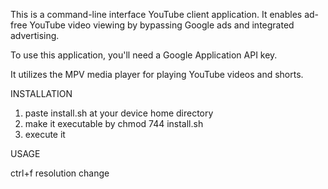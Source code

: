 This is a command-line interface YouTube client application.
It enables ad-free YouTube video viewing by bypassing Google ads and integrated advertising.

To use this application, you'll need a Google Application API key.

It utilizes the MPV media player for playing YouTube videos and shorts.


INSTALLATION
1. paste install.sh at your device home directory
2. make it executable by chmod 744 install.sh
3. execute it

USAGE

ctrl+f      resolution change
